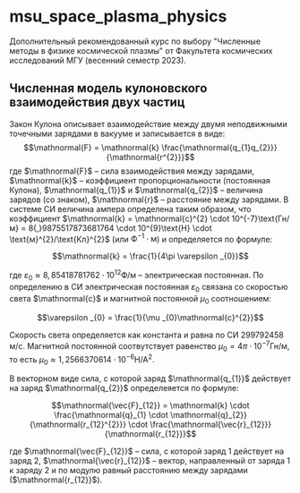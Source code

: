# msu_space_plasma_physics

Дополнительный рекомендованный курс по выбору "Численные методы в физике космической плазмы" от Факультета космических исследований МГУ (весенний семестр 2023).

## Численная модель кулоновского взаимодействия двух частиц
Закон Кулона описывает взаимодействие между двумя неподвижными точечными зарядами в вакууме и записывается в виде:
$$\mathnormal{F} = \mathnormal{k} \frac{\mathnormal{q_{1}q_{2}}}{\mathnormal{r^{2}}}$$
где $\mathnormal{F}$ – сила взаимодействия между зарядами, $\mathnormal{k}$ – коэффициент пропорциональности (постоянная Кулона), $\mathnormal{q_{1}}$ и $\mathnormal{q_{2}}$ – величина зарядов (со знаком), $\mathnormal{r}$ – расстояние между зарядами.
В системе СИ величина ампера определена таким образом, что коэффициент $\mathnormal{k} = \mathnormal{c}^{2} \cdot 10^{-7}\text{Гн/м} = 8{,}9875517873681764 \cdot 10^{9}\text{Н} \cdot \text{м}^{2}/\text{Кл}^{2}$ (или $\text{Ф}^{-1} \cdot \text{м}$) и определяется по формуле:

$$\mathnormal{k} = \frac{1}{4\pi \varepsilon _{0}}$$

где $\varepsilon _{0} \approx 8{,}85418781762 \cdot 10^{12} \text{Ф/м}$ – электрическая постоянная. По определению в СИ электрическая постоянная $\varepsilon _{0}$ связана со скоростью света $\mathnormal{c}$ и магнитной постоянной $\mu _{0}$ соотношением:

$$\varepsilon _{0} = \frac{1}{\mu _{0}\mathnormal{c}^{2}}$$

Скорость света определяется как константа и равна по СИ 299792458 м/с. Магнитной постоянной соотвутствует равенство $\mu _{0} = 4 \pi \cdot 10^{-7}\text{Гн/м}$, то есть $\mu _{0} \approx 1{,}2566370614 \cdot 10^{-6}\text{Н/А}^{2}$.

В векторном виде сила, с которой заряд $\mathnormal{q_{1}}$ действует на заряд $\mathnormal{q_{2}}$ определеяется по формуле:

$$\mathnormal{\vec{F}_{12}} = \mathnormal{k} \cdot \frac{\mathnormal{q}_{1} \cdot \mathnormal{q}_{2}}{\mathnormal{r_{12}^{2}}} \cdot \frac{\mathnormal{\vec{r}_{12}}}{\mathnormal{r_{12}}}$$

где $\mathnormal{\vec{F}_{12}}$ – сила, с которой заряд 1 действует на заряд 2, $\mathnormal{\vec{r}_{12}}$ –  вектор, направленный от заряда 1 к заряду 2 и по модулю равный расстоянию между зарядами ($\mathnormal{r_{12}}$). 
